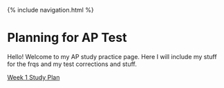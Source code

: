 {% include navigation.html %}

# Planning for AP Test

Hello! Welcome to my AP study practice page. Here I will include my stuff for the frqs and my test corrections and stuff. 

[Week 1 Study Plan](https://dubshott.github.io/deeviapwork/Week1StudyPlan)
